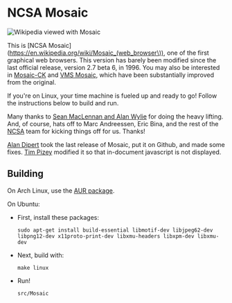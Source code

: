 NCSA Mosaic
===========

![Wikipedia viewed with Mosaic](https://github.com/downloads/wtachi/ncsa-mosaic/wikipedia-screenshot.png "Wikipedia viewed with Mosaic")

This is [NCSA Mosaic](https://en.wikipedia.org/wiki/Mosaic_(web_browser\)), one
of the first graphical web browsers. This version has barely been modified
since the last official release, version 2.7 beta 6, in 1996. You may also be
interested in [Mosaic-CK](http://www.floodgap.com/retrotech/machten/mosaic/)
and [VMS Mosaic](http://wvnvms.wvnet.edu/vmswww/vms_mosaic.html), which have
been substantially improved from the original.

If you're on Linux, your time machine is fueled up and ready to go! Follow the
instructions below to build and run.

Many thanks to [Sean MacLennan and Alan Wylie](http://seanm.ca/mosaic/) for
doing the heavy lifting. And, of course, hats off to Marc Andreessen, Eric
Bina, and the rest of the [NCSA](http://www.ncsa.illinois.edu/) team for
kicking things off for us. Thanks!

[Alan Dipert](http://alan.dipert.org/) took the last release of Mosaic, put it
on Github, and made some fixes. [Tim Pizey](http://pizey.net/~timp/) modified
it so that in-document javascript is not displayed.

Building
--------

On Arch Linux, use the [AUR
package](https://aur.archlinux.org/packages.php?ID=35326).

On Ubuntu:

* First, install these packages:

      sudo apt-get install build-essential libmotif-dev libjpeg62-dev libpng12-dev x11proto-print-dev libxmu-headers libxpm-dev libxmu-dev

* Next, build with:

      make linux

* Run!

      src/Mosaic
